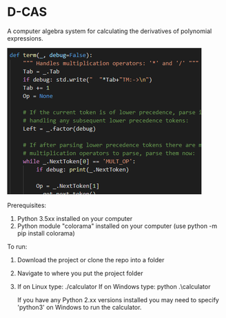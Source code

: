 # D-CAS
A computer algebra system for calculating the derivatives of polynomial expressions.

![Bit of code:](https://github.com/drew-loukusa/ID-CAS/blob/master/Code_picture.png)

Prerequisites: 
1. Python 3.5xx installed on your computer
2. Python module "colorama" installed on your computer (use python -m pip install colorama)

To run: 
1. Download the project or clone the repo into a folder
2. Navigate to where you put the project folder
3. If on Linux type: ./calculator 
   If on Windows type: python .\calculator 
   
   If you have any Python 2.xx versions installed you may need to specify 'python3' on Windows to run the calculator.
